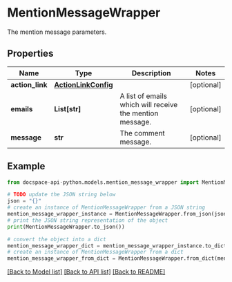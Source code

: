# MentionMessageWrapper
The mention message parameters.

## Properties

Name | Type | Description | Notes
------------ | ------------- | ------------- | -------------
**action_link** | [**ActionLinkConfig**](ActionLinkConfig.md) |  | [optional] 
**emails** | **List[str]** | A list of emails which will receive the mention message. | [optional] 
**message** | **str** | The comment message. | [optional] 

## Example

```python
from docspace-api-python.models.mention_message_wrapper import MentionMessageWrapper

# TODO update the JSON string below
json = "{}"
# create an instance of MentionMessageWrapper from a JSON string
mention_message_wrapper_instance = MentionMessageWrapper.from_json(json)
# print the JSON string representation of the object
print(MentionMessageWrapper.to_json())

# convert the object into a dict
mention_message_wrapper_dict = mention_message_wrapper_instance.to_dict()
# create an instance of MentionMessageWrapper from a dict
mention_message_wrapper_from_dict = MentionMessageWrapper.from_dict(mention_message_wrapper_dict)
```
[[Back to Model list]](../README.md#documentation-for-models) [[Back to API list]](../README.md#documentation-for-api-endpoints) [[Back to README]](../README.md)


